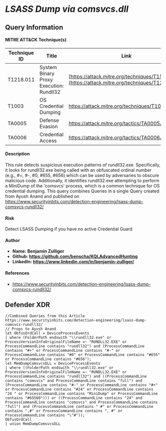 # *LSASS Dump via comsvcs.dll*

## Query Information

#### MITRE ATT&CK Technique(s)

| Technique ID | Title    | Link    |
| ---  | --- | --- |
| T1218.011 | System Binary Proxy Execution: Rundll32 | [https://attack.mitre.org/techniques/T1562/001/](https://attack.mitre.org/techniques/T1218/011/) |
| T1003 | OS Credential Dumping | https://attack.mitre.org/techniques/T1003/ |
| TA0005 | Defense Evasion | https://attack.mitre.org/tactics/TA0005/ |
| TA0006 | Credential Access | https://attack.mitre.org/tactics/TA0006/ |

#### Description
This rule detects suspicious execution patterns of rundll32.exe. Specifically, it looks for rundll32.exe being called with an obfuscated ordinal number (e.g., #+, #-, #0, #655, #656) which can be used by adversaries to obscure malicious code. Additionally, it identifies rundll32.exe attempting to perform a MiniDump of the 'comsvcs' process, which is a common technique for OS credential dumping.
This query combines Queries in a single Query created from Ayush Anand and published on https://www.securityinbits.com/detection-engineering/lsass-dump-comsvcs-rundll32/

#### Risk
Detect LSASS Dumping if you have no active Credential Guard

#### Author <Optional>
- **Name: Benjamin Zulliger**
- **Github: https://github.com/benscha/KQLAdvancedHunting**
- **LinkedIn: https://www.linkedin.com/in/benjamin-zulliger/**

#### References
- https://www.securityinbits.com/detection-engineering/lsass-dump-comsvcs-rundll32/


## Defender XDR
```KQL
//Combined Queries from this Article https://www.securityinbits.com/detection-engineering/lsass-dump-comsvcs-rundll32/
// Props to Ayush Anand
let ObfusOrdCall = DeviceProcessEvents
| where (FolderPath endswith "\\rundll32.exe" or ProcessVersionInfoOriginalFileName =~ "RUNDLL32.EXE" or ProcessCommandLine contains "rundll32") and (ProcessCommandLine contains "#+" or ProcessCommandLine contains "#-" or ProcessCommandLine contains "#0" or ProcessCommandLine contains "#655" or ProcessCommandLine contains "#656");
let MemDumpComsvcsDLL = DeviceProcessEvents
| where ((FolderPath endswith "\\rundll32.exe" or ProcessVersionInfoOriginalFileName =~ "RUNDLL32.EXE" or ProcessCommandLine contains "rundll32") and ((ProcessCommandLine contains "comsvcs" and ProcessCommandLine contains "full") and (ProcessCommandLine contains "#-" or ProcessCommandLine contains "#+" or ProcessCommandLine contains "#24" or ProcessCommandLine contains "24 " or ProcessCommandLine contains "MiniDump" or ProcessCommandLine contains "#65560"))) or ((ProcessCommandLine contains "24" and ProcessCommandLine contains "comsvcs" and ProcessCommandLine contains "full") and (ProcessCommandLine contains " #" or ProcessCommandLine contains ",#" or ProcessCommandLine contains ", #" or ProcessCommandLine contains "\"#"));
ObfusOrdCall 
| union MemDumpComsvcsDLL
```

